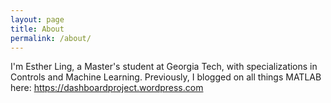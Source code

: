 ```yaml
---
layout: page
title: About
permalink: /about/
---
```


I'm Esther Ling, a Master's student at Georgia Tech, with specializations in Controls and Machine Learning.
Previously, I blogged on all things MATLAB here: https://dashboardproject.wordpress.com